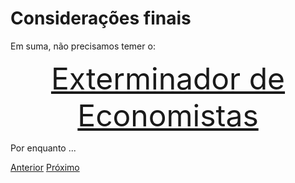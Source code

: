 # Considerações finais

Em suma, não precisamos temer o:

<div style='text-align:center;'><font size="7">
 <a href="https://www.youtube.com/embed/2D9FfPyebss?si=zreLSsbEXokOdJhk&amp;clip=UgkxtgjdmSBniV8QE4SkD0pj7jDpFWlE2-jf&amp;clipt=EPirDhiA0w4">Exterminador de Economistas</a>
</font>
</div>

 Por enquanto ...
 
[Anterior](resultados.md)    [Próximo](../index.md)

